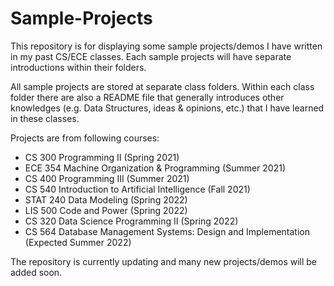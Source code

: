 # Sample-Projects

This repository is for displaying some sample projects/demos I have written in my past CS/ECE classes. Each sample projects will have separate introductions within their folders. 

All sample projects are stored at separate class folders. Within each class folder there are also a README file that generally introduces other knowledges (e.g. Data Structures, ideas & opinions, etc.) that I have learned in these classes.

Projects are from following courses:
- CS 300 Programming II (Spring 2021)
- ECE 354 Machine Organization & Programming (Summer 2021)
- CS 400 Programming III (Summer 2021)
- CS 540 Introduction to Artificial Intelligence (Fall 2021)
- STAT 240 Data Modeling (Spring 2022)
- LIS 500 Code and Power (Spring 2022)
- CS 320 Data Science Programming II (Spring 2022)
- CS 564 Database Management Systems: Design and Implementation (Expected Summer 2022)

The repository is currently updating and many new projects/demos will be added soon.  
